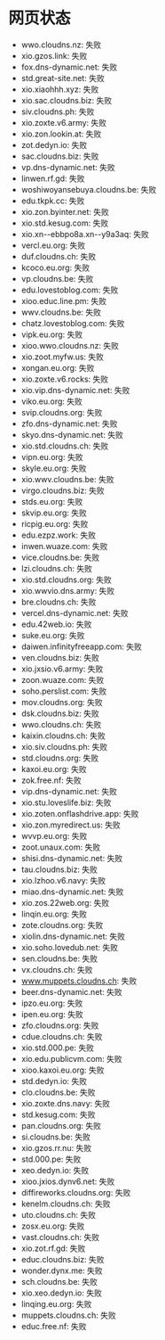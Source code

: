 # 网页状态
- wwo.cloudns.nz: 失败
- xio.gzos.link: 失败
- fox.dns-dynamic.net: 失败
- std.great-site.net: 失败
- xio.xiaohhh.xyz: 失败
- xio.sac.cloudns.biz: 失败
- siv.cloudns.ph: 失败
- xio.zoxte.v6.army: 失败
- xio.zon.lookin.at: 失败
- zot.dedyn.io: 失败
- sac.cloudns.biz: 失败
- vp.dns-dynamic.net: 失败
- linwen.rf.gd: 失败
- woshiwoyansebuya.cloudns.be: 失败
- edu.tkpk.cc: 失败
- xio.zon.byinter.net: 失败
- xio.std.kesug.com: 失败
- xio.xn--ebbpo8a.xn--y9a3aq: 失败
- vercl.eu.org: 失败
- duf.cloudns.ch: 失败
- kcoco.eu.org: 失败
- vp.cloudns.be: 失败
- edu.lovestoblog.com: 失败
- xioo.educ.line.pm: 失败
- wwv.cloudns.be: 失败
- chatz.lovestoblog.com: 失败
- vipk.eu.org: 失败
- xioo.wwo.cloudns.nz: 失败
- xio.zoot.myfw.us: 失败
- xongan.eu.org: 失败
- xio.zoxte.v6.rocks: 失败
- xio.vip.dns-dynamic.net: 失败
- viko.eu.org: 失败
- svip.cloudns.org: 失败
- zfo.dns-dynamic.net: 失败
- skyo.dns-dynamic.net: 失败
- xio.std.cloudns.ch: 失败
- vipn.eu.org: 失败
- skyle.eu.org: 失败
- xio.wwv.cloudns.be: 失败
- virgo.cloudns.biz: 失败
- stds.eu.org: 失败
- skvip.eu.org: 失败
- ricpig.eu.org: 失败
- edu.ezpz.work: 失败
- inwen.wuaze.com: 失败
- vice.cloudns.be: 失败
- lzi.cloudns.ch: 失败
- xio.std.cloudns.org: 失败
- xio.wwvio.dns.army: 失败
- bre.cloudns.ch: 失败
- vercel.dns-dynamic.net: 失败
- edu.42web.io: 失败
- suke.eu.org: 失败
- daiwen.infinityfreeapp.com: 失败
- ven.cloudns.biz: 失败
- xio.jxsio.v6.army: 失败
- zoon.wuaze.com: 失败
- soho.perslist.com: 失败
- mov.cloudns.org: 失败
- dsk.cloudns.biz: 失败
- wwo.cloudns.ch: 失败
- kaixin.cloudns.ch: 失败
- xio.siv.cloudns.ph: 失败
- std.cloudns.org: 失败
- kaxoi.eu.org: 失败
- zok.free.nf: 失败
- vip.dns-dynamic.net: 失败
- xio.stu.loveslife.biz: 失败
- xio.zoten.onflashdrive.app: 失败
- xio.zon.myredirect.us: 失败
- wvvp.eu.org: 失败
- zoot.unaux.com: 失败
- shisi.dns-dynamic.net: 失败
- tau.cloudns.biz: 失败
- xio.lzhoo.v6.navy: 失败
- miao.dns-dynamic.net: 失败
- xio.zos.22web.org: 失败
- linqin.eu.org: 失败
- zote.cloudns.org: 失败
- xiolin.dns-dynamic.net: 失败
- xio.soho.lovedub.net: 失败
- sen.cloudns.be: 失败
- vx.cloudns.ch: 失败
- www.muppets.cloudns.ch: 失败
- beer.dns-dynamic.net: 失败
- ipzo.eu.org: 失败
- ipen.eu.org: 失败
- zfo.cloudns.org: 失败
- cdue.cloudns.ch: 失败
- xio.std.000.pe: 失败
- xio.edu.publicvm.com: 失败
- xioo.kaxoi.eu.org: 失败
- std.dedyn.io: 失败
- clo.cloudns.be: 失败
- xio.zoxte.dns.navy: 失败
- std.kesug.com: 失败
- pan.cloudns.org: 失败
- si.cloudns.be: 失败
- xio.gzos.rr.nu: 失败
- std.000.pe: 失败
- xeo.dedyn.io: 失败
- xioo.jxios.dynv6.net: 失败
- diffireworks.cloudns.org: 失败
- kenelm.cloudns.ch: 失败
- uto.cloudns.ch: 失败
- zosx.eu.org: 失败
- vast.cloudns.ch: 失败
- xio.zot.rf.gd: 失败
- educ.cloudns.biz: 失败
- wonder.dynx.me: 失败
- sch.cloudns.be: 失败
- xio.xeo.dedyn.io: 失败
- linqing.eu.org: 失败
- muppets.cloudns.ch: 失败
- educ.free.nf: 失败
